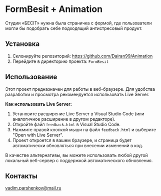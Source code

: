 # FormBesit + Animation

Студии «БЕСIT» нужна была страничка с формой, где пользователи могли бы подобрать себе подходящий антистресовый продукт.

## Установка

1.  Склонируйте репозиторий: https://github.com/Dairan99/Animation
2.  Перейдите в директорию проекта: `FormBesit`

## Использование

Этот проект предназначен для работы в веб-браузере. Для удобства разработки и просмотра рекомендуется использовать Live Server.

**Как использовать Live Server:**

1.  Установите расширение Live Server в Visual Studio Code (или аналогичное расширение в другом редакторе).
2.  Откройте файл `feedback.html` в Visual Studio Code.
3.  Нажмите правой кнопкой мыши на файл `feedback.html` и выберите "Open with Live Server".
4.  Проект откроется в вашем браузере, и страница будет автоматически обновляться при внесении изменений в код.

В качестве альтернативы, вы можете использовать любой другой локальный веб-сервер с поддержкой автоматического обновления.

## Контакты

vadim.parshenkov@mail.ru
